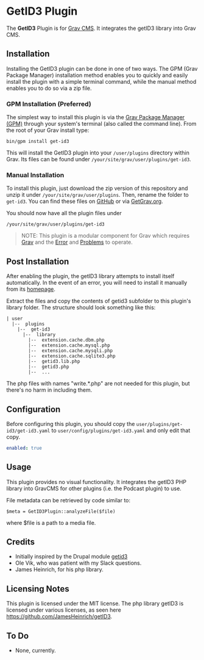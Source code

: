 # GetID3 Plugin

The **GetID3** Plugin is for [Grav CMS](http://github.com/getgrav/grav). It integrates the getID3 library into Grav CMS.

## Installation

Installing the GetID3 plugin can be done in one of two ways. The GPM (Grav Package Manager) installation method enables you to quickly and easily install the plugin with a simple terminal command, while the manual method enables you to do so via a zip file.

### GPM Installation (Preferred)

The simplest way to install this plugin is via the [Grav Package Manager (GPM)](http://learn.getgrav.org/advanced/grav-gpm) through your system's terminal (also called the command line).  From the root of your Grav install type:

    bin/gpm install get-id3

This will install the GetID3 plugin into your `/user/plugins` directory within Grav. Its files can be found under `/your/site/grav/user/plugins/get-id3`.

### Manual Installation

To install this plugin, just download the zip version of this repository and unzip it under `/your/site/grav/user/plugins`. Then, rename the folder to `get-id3`. You can find these files on [GitHub](https://github.com/jeremy-gonyea/grav-plugin-get-id3) or via [GetGrav.org](http://getgrav.org/downloads/plugins#extras).

You should now have all the plugin files under

    /your/site/grav/user/plugins/get-id3
	
> NOTE: This plugin is a modular component for Grav which requires [Grav](http://github.com/getgrav/grav) and the [Error](https://github.com/getgrav/grav-plugin-error) and [Problems](https://github.com/getgrav/grav-plugin-problems) to operate.

## Post Installation
After enabling the plugin, the getID3 library attempts to install itself automatically.  In the event of an error, you will need to install it manually from its [homepage](http://www.getid3.org/).  

Extract the files and copy the contents of getid3 subfolder to this plugin's library folder.  The structure should look something like this:

```
| user
  |--  plugins
    |--  get-id3
      |--  library
        |--  extension.cache.dbm.php
        |--  extension.cache.mysql.php
        |--  extension.cache.mysqli.php
        |--  extension.cache.sqlite3.php
        |--  getid3.lib.php
        |--  getid3.php
        |--  ...
```
The php files with names "write.*.php" are not needed for this plugin, but there's no harm in including them.

## Configuration

Before configuring this plugin, you should copy the `user/plugins/get-id3/get-id3.yaml` to `user/config/plugins/get-id3.yaml` and only edit that copy.

```yaml
enabled: true
```

## Usage

This plugin provides no visual functionality.  It integrates the getID3 PHP library into GravCMS for other plugins (i.e. the Podcast plugin) to use.

File metadata can be retrieved by code similar to:

```
$meta = GetID3Plugin::analyzeFile($file)
```

where $file is a path to a media file.

## Credits

- Initially inspired by the Drupal module [getid3](https://www.drupal.org/project/getid3/)
- Ole Vik, who was patient with my Slack questions.
- James Heinrich, for his php library.

## Licensing Notes
This plugin is licensed under the MIT license.  The php library getID3 is licensed under various licenses, as seen here https://github.com/JamesHeinrich/getID3.

## To Do

- None, currently.
